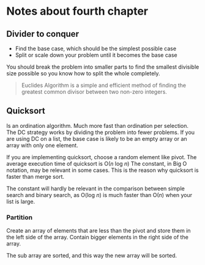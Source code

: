 # Notes about fourth chapter

## Divider to conquer

- Find the base case, which should be the simplest possible case
- Split or scale down your problem until it becomes the base case

You should break the problem into smaller parts to find the smallest divisible size possible so you know how to split the whole completely.

> Euclides Algorithm
> is a simple and efficient method of finding the greatest common divisor between two non-zero integers.

## Quicksort

Is an ordination algorithm. Much more fast than ordination per selection.
The DC strategy works by dividing the problem into fewer problems. If you are using DC on a list, the base case is likely to be an empty array or an array with only one element.

If you are implementing quicksort, choose a random element like pivot. The average execution time of quicksort is O(*n* log *n*)
The constant, in Big O notation, may be relevant in some cases. This is the reason why quicksort is faster than merge sort.

The constant will hardly be relevant in the comparison between simple search and binary search, as O(log *n*) is much faster than O(*n*) when your list is large.

### Partition

Create an array of elements that are less than the pivot and store them in the left side of the array.
Contain bigger elements in the right side of the array.

The sub array are sorted, and this way the new array will be sorted.
